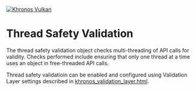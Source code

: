 <!-- markdownlint-disable MD041 -->
[![Khronos Vulkan][1]][2]

[1]: https://vulkan.lunarg.com/img/Vulkan_100px_Dec16.png "https://www.khronos.org/vulkan/"
[2]: https://www.khronos.org/vulkan/

# Thread Safety Validation

The thread safety validation object checks multi-threading of API calls for validity.  Checks performed
include ensuring that only one thread at a time uses an object in free-threaded API calls.

Thread safety validatioin can be enabled and configured using Validation Layer settings described in 
[khronos_validation_layer.html](https://vulkan.lunarg.com/doc/sdk/latest/windows/khronos_validation_layer.html#user-content-layer-details).

